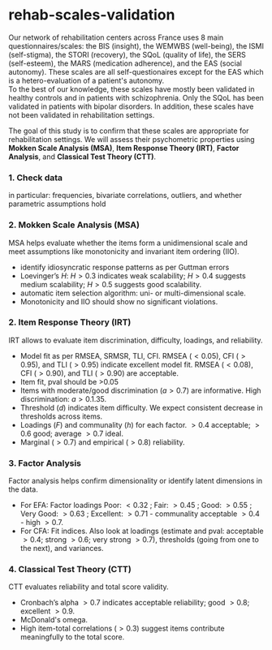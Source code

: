 # rehab-scales-validation

Our network of rehabilitation centers across France uses 8 main questionnaires/scales: the BIS (insight), the WEMWBS (well-being), the ISMI (self-stigma), the STORI (recovery), the SQoL (quality of life), the SERS (self-esteem), the MARS (medication adherence), and the EAS (social autonomy). These scales are all self-questionaires except for the EAS which is a hetero-evaluation of a patient's autonomy.  
To the best of our knowledge, these scales have mostly been validated in healthy controls and in patients with schizophrenia. Only the SQoL has been validated in patients with bipolar disorders. In addition, these scales have not been validated in rehabilitation settings.  

The goal of this study is to confirm that these scales are appropriate for rehabilitation settings. We will assess their psychometric properties using **Mokken Scale Analysis (MSA)**, **Item Response Theory (IRT)**, **Factor Analysis**, and **Classical Test Theory (CTT)**.

### **1. Check data**
in particular: frequencies, bivariate correlations, outliers, and whether parametric assumptions hold

### **2. Mokken Scale Analysis (MSA)**
MSA helps evaluate whether the items form a unidimensional scale and meet assumptions like monotonicity and invariant item ordering (IIO).  
- identify idiosyncratic response patterns as per Guttman errors
- Loevinger’s $H$: $H > 0.3$ indicates weak scalability; $H > 0.4$ suggests medium scalability; $H > 0.5$ suggests good scalability.
- automatic item selection algorithm: uni- or multi-dimensional scale.
- Monotonicity and IIO should show no significant violations.

### **2. Item Response Theory (IRT)**
IRT allows to evaluate item discrimination, difficulty, loadings, and reliability.
- Model fit as per RMSEA, SRMSR, TLI, CFI. RMSEA ($< 0.05$), CFI ($> 0.95$), and TLI ($> 0.95$) indicate excellent model fit. RMSEA ($< 0.08$), CFI ($> 0.90$), and TLI ($> 0.90$) are acceptable.
- Item fit, pval should be >0.05
- Items with moderate/good discrimination ($a > 0.7$) are informative. High discrimination: $a > 0.1.35$.
- Threshold ($d$) indicates item difficulty. We expect consistent decrease in thresholds across items.
- Loadings ($F$) and communality ($h$) for each factor. $>0.4$ acceptable; $>0.6$ good; average $>0.7$ ideal.
- Marginal ($>0.7$) and empirical ($>0.8$) reliability.
  
### **3. Factor Analysis**
Factor analysis helps confirm dimensionality or identify latent dimensions in the data.
- For EFA: Factor loadings Poor: $<0.32$ ; Fair: $>0.45$ ; Good: $>0.55$ ; Very Good: $>0.63$ ; Excellent: $>0.71$ - communality acceptable $> 0.4$ - high $> 0.7$.
- For CFA: Fit indices. Also look at loadings (estimate and pval: acceptable $>0.4$; strong $>0.6$; very strong $>0.7$), thresholds (going from one to the next), and variances.

### **4. Classical Test Theory (CTT)**
CTT evaluates reliability and total score validity.
- Cronbach’s alpha $> 0.7$ indicates acceptable reliability; good $>0.8$; excellent $>0.9$.
- McDonald's omega.
- High item-total correlations ($> 0.3$) suggest items contribute meaningfully to the total score.
